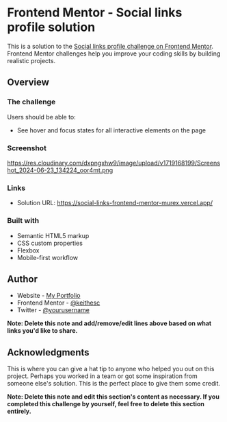 # Frontend Mentor - Social links profile solution

This is a solution to the [Social links profile challenge on Frontend Mentor](https://www.frontendmentor.io/challenges/social-links-profile-UG32l9m6dQ). Frontend Mentor challenges help you improve your coding skills by building realistic projects. 

## Overview

### The challenge

Users should be able to:

- See hover and focus states for all interactive elements on the page

### Screenshot

https://res.cloudinary.com/dxpngxhw9/image/upload/v1719168199/Screenshot_2024-06-23_134224_oor4mt.png

### Links

- Solution URL: https://social-links-frontend-mentor-murex.vercel.app/

### Built with

- Semantic HTML5 markup
- CSS custom properties
- Flexbox
- Mobile-first workflow

## Author

- Website - [My Portfolio](keithesc.vercel.app)
- Frontend Mentor - [@keithesc](https://www.frontendmentor.io/profile/KeithEsc)
- Twitter - [@yourusername](https://www.twitter.com/yourusername)

**Note: Delete this note and add/remove/edit lines above based on what links you'd like to share.**

## Acknowledgments

This is where you can give a hat tip to anyone who helped you out on this project. Perhaps you worked in a team or got some inspiration from someone else's solution. This is the perfect place to give them some credit.

**Note: Delete this note and edit this section's content as necessary. If you completed this challenge by yourself, feel free to delete this section entirely.**

